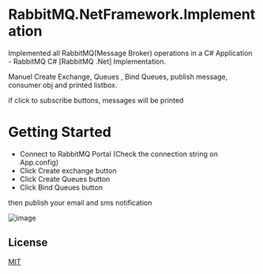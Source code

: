 # RabbitMQ.NetFramework.Implementation
Implemented all RabbitMQ(Message Broker) operations in a C# Application - RabbitMQ C# [RabbitMQ .Net] Implementation.

Manuel Create Exchange, Queues , Bind Queues, publish message, consumer obj and printed listbox. 

if click to subscribe buttons, messages will be printed

# Getting Started

- Connect to RabbitMQ Portal (Check the connection string on App.config)
- Click Create exchange button
- Click Create Queues button
- Click Bind Queues button

then publish your email and sms notification

![image](https://user-images.githubusercontent.com/58530739/195125953-df9ddca8-4e17-4a0e-af9c-5b408d4f1129.png)


## License
[MIT](https://choosealicense.com/licenses/mit/)
